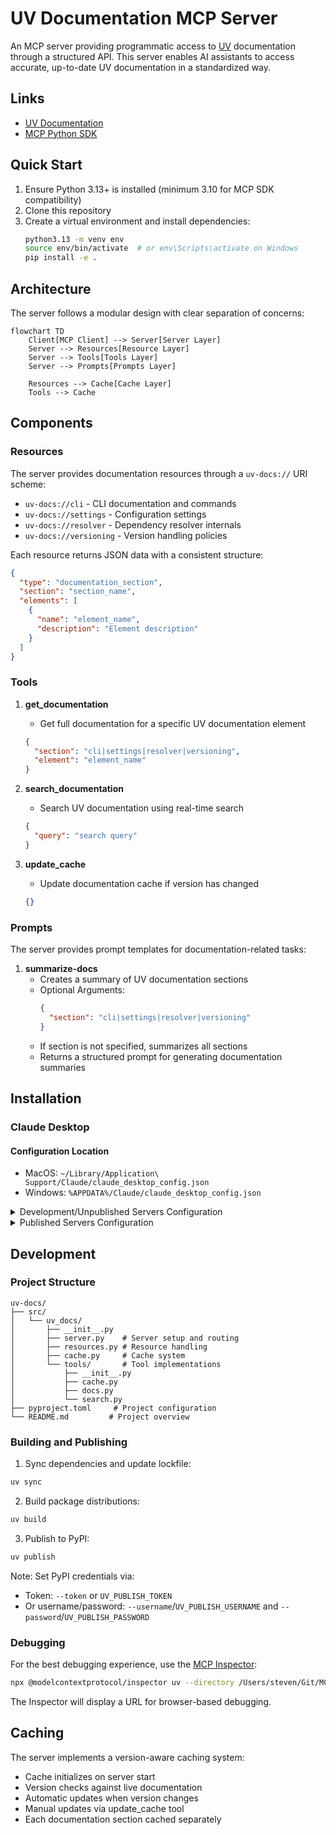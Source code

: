# UV Documentation MCP Server

An MCP server providing programmatic access to [UV](https://docs.astral.sh/uv/) documentation through a structured API. This server enables AI assistants to access accurate, up-to-date UV documentation in a standardized way.

## Links
- [UV Documentation](https://docs.astral.sh/uv/)
- [MCP Python SDK](https://github.com/modelcontextprotocol/python-sdk)

## Quick Start

1. Ensure Python 3.13+ is installed (minimum 3.10 for MCP SDK compatibility)
2. Clone this repository
3. Create a virtual environment and install dependencies:
   ```bash
   python3.13 -m venv env
   source env/bin/activate  # or env\Scripts\activate on Windows
   pip install -e .
   ```

## Architecture

The server follows a modular design with clear separation of concerns:

```mermaid
flowchart TD
    Client[MCP Client] --> Server[Server Layer]
    Server --> Resources[Resource Layer]
    Server --> Tools[Tools Layer]
    Server --> Prompts[Prompts Layer]
    
    Resources --> Cache[Cache Layer]
    Tools --> Cache
```

## Components

### Resources

The server provides documentation resources through a `uv-docs://` URI scheme:
- `uv-docs://cli` - CLI documentation and commands
- `uv-docs://settings` - Configuration settings
- `uv-docs://resolver` - Dependency resolver internals
- `uv-docs://versioning` - Version handling policies

Each resource returns JSON data with a consistent structure:
```json
{
  "type": "documentation_section",
  "section": "section_name",
  "elements": [
    {
      "name": "element_name",
      "description": "Element description"
    }
  ]
}
```

### Tools

1. **get_documentation**
   - Get full documentation for a specific UV documentation element
   ```json
   {
     "section": "cli|settings|resolver|versioning",
     "element": "element_name"
   }
   ```

2. **search_documentation**
   - Search UV documentation using real-time search
   ```json
   {
     "query": "search query"
   }
   ```

3. **update_cache**
   - Update documentation cache if version has changed
   ```json
   {}
   ```

### Prompts

The server provides prompt templates for documentation-related tasks:

1. **summarize-docs**
   - Creates a summary of UV documentation sections
   - Optional Arguments:
     ```json
     {
       "section": "cli|settings|resolver|versioning"
     }
     ```
   - If section is not specified, summarizes all sections
   - Returns a structured prompt for generating documentation summaries

## Installation

### Claude Desktop

#### Configuration Location
- MacOS: `~/Library/Application\ Support/Claude/claude_desktop_config.json`
- Windows: `%APPDATA%/Claude/claude_desktop_config.json`

<details>
  <summary>Development/Unpublished Servers Configuration</summary>
  ```json
  "mcpServers": {
    "uv-docs": {
      "command": "uv",
      "args": [
        "--directory",
        "/Users/steven/Git/MCP/uv-docs",
        "run",
        "uv-docs"
      ]
    }
  }
  ```
</details>

<details>
  <summary>Published Servers Configuration</summary>
  ```json
  "mcpServers": {
    "uv-docs": {
      "command": "uvx",
      "args": [
        "uv-docs"
      ]
    }
  }
  ```
</details>

## Development

### Project Structure
```plaintext
uv-docs/
├── src/
│   └── uv_docs/
│       ├── __init__.py
│       ├── server.py    # Server setup and routing
│       ├── resources.py # Resource handling
│       ├── cache.py     # Cache system
│       └── tools/       # Tool implementations
│           ├── __init__.py
│           ├── cache.py
│           ├── docs.py
│           └── search.py
├── pyproject.toml     # Project configuration
└── README.md         # Project overview
```

### Building and Publishing

1. Sync dependencies and update lockfile:
```bash
uv sync
```

2. Build package distributions:
```bash
uv build
```

3. Publish to PyPI:
```bash
uv publish
```

Note: Set PyPI credentials via:
- Token: `--token` or `UV_PUBLISH_TOKEN`
- Or username/password: `--username`/`UV_PUBLISH_USERNAME` and `--password`/`UV_PUBLISH_PASSWORD`

### Debugging

For the best debugging experience, use the [MCP Inspector](https://github.com/modelcontextprotocol/inspector):

```bash
npx @modelcontextprotocol/inspector uv --directory /Users/steven/Git/MCP/uv-docs run uv-docs
```

The Inspector will display a URL for browser-based debugging.

## Caching

The server implements a version-aware caching system:
- Cache initializes on server start
- Version checks against live documentation
- Automatic updates when version changes
- Manual updates via update_cache tool
- Each documentation section cached separately